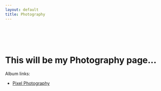 ```yaml
---
layout: default
title: Photography
---
```



<div style="padding-top: 55px">
<h1>This will be my Photography page...</h1>
<p>Album links:</p>
<ul>
  <li>
    <a href="https://goo.gl/photos/LDJqgTanEroABRui6">Pixel Photography</a>
  </li>
</ul>
</div>
